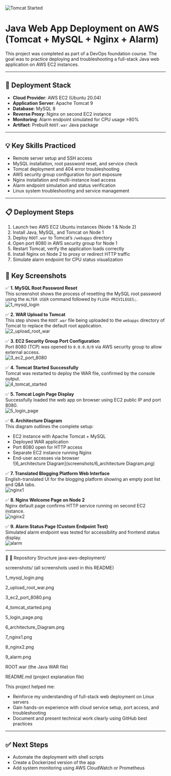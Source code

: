 ![Tomcat Started](screenshots/4_tomcat_started.png)


# Java Web App Deployment on AWS (Tomcat + MySQL + Nginx + Alarm)

This project was completed as part of a DevOps foundation course. The goal was to practice deploying and troubleshooting a full-stack Java web application on AWS EC2 instances.

---

## 🚀 Deployment Stack

- **Cloud Provider**: AWS EC2 (Ubuntu 20.04)
- **Application Server**: Apache Tomcat 9
- **Database**: MySQL 8
- **Reverse Proxy**: Nginx on second EC2 instance
- **Monitoring**: Alarm endpoint simulated for CPU usage >80%
- **Artifact**: Prebuilt `ROOT.war` Java package

---

## 💡 Key Skills Practiced

- Remote server setup and SSH access  
- MySQL installation, root password reset, and service check  
- Tomcat deployment and 404 error troubleshooting  
- AWS security group configuration for port exposure  
- Nginx installation and multi-instance load access  
- Alarm endpoint simulation and status verification  
- Linux system troubleshooting and service management  

---

## 📋 Deployment Steps

1. Launch two AWS EC2 Ubuntu instances (Node 1 & Node 2)
2. Install Java, MySQL, and Tomcat on Node 1
3. Deploy `ROOT.war` to Tomcat’s `/webapps` directory
4. Open port 8080 in AWS security group for Node 1
5. Restart Tomcat, verify the application loads correctly
6. Install Nginx on Node 2 to proxy or redirect HTTP traffic
7. Simulate alarm endpoint for CPU status visualization

   
## 🗼 Key Screenshots

✅ **1. MySQL Root Password Reset**  
This screenshot shows the process of resetting the MySQL root password using the `ALTER USER` command followed by `FLUSH PRIVILEGES;`.  
![1_mysql_login](screenshots/1_mysql_login.png)

✅ **2. WAR Upload to Tomcat**  
This step shows the `ROOT.war` file being uploaded to the `webapps` directory of Tomcat to replace the default root application.  
![2_upload_root_war](screenshots/2_upload_root_war.png)

✅ **3. EC2 Security Group Port Configuration**  
Port 8080 (TCP) was opened to `0.0.0.0/0` via AWS security group to allow external access.  
![3_ec2_port_8080](screenshots/3_ec2_port_8080.png)

✅ **4. Tomcat Started Successfully**  
Tomcat was restarted to deploy the WAR file, confirmed by the console output.  
![4_tomcat_started](screenshots/4_tomcat_started.png)

✅ **5. Tomcat Login Page Display**  
Successfully loaded the web app on browser using EC2 public IP and port 8080.  
![5_login_page](screenshots/5_login_page.png)

✅ **6. Architecture Diagram**  
This diagram outlines the complete setup:
- EC2 instance with Apache Tomcat + MySQL  
- Deployed WAR application  
- Port 8080 open for HTTP access  
- Separate EC2 instance running Nginx  
- End-user accesses via browser  
![6_architecture Diagram](screenshots/6_architecture Diagram.png)

✅ **7. Translated Blogging Platform Web Interface**  
English-translated UI for the blogging platform showing an empty post list and Q&A tabs.  
![nginx1](screenshots/nginx1.png)

✅ **8. Nginx Welcome Page on Node 2**  
Nginx default page confirms HTTP service running on second EC2 instance.  
![nginx2](screenshots/nginx2.png)

✅ **9. Alarm Status Page (Custom Endpoint Test)**  
Simulated alarm endpoint was tested for accessibility and frontend status display.  
![alarm](screenshots/alarm.png)

---

📁 📁 Repository Structure java-aws-deployment/

screenshots/ (all screenshots used in this README)

1_mysql_login.png

2_upload_root_war.png

3_ec2_port_8080.png

4_tomcat_started.png

5_login_page.png

6_architecture_Diagram.png

7_nginx1.png

8_nginx2.png

9_alarm.png

ROOT.war (the Java WAR file)

README.md (project explanation file)




This project helped me:

- Reinforce my understanding of full-stack web deployment on Linux servers  
- Gain hands-on experience with cloud service setup, port access, and troubleshooting  
- Document and present technical work clearly using GitHub best practices  

---

## ✅ Next Steps

- Automate the deployment with shell scripts  
- Create a Dockerized version of the app  
- Add system monitoring using AWS CloudWatch or Prometheus  



